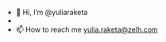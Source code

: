- 👋 Hi, I’m @yuliaraketa
-
- 📫 How to reach me yulia.raketa@zelh.com

<!---
yuliaraketa/yuliaraketa is a ✨ special ✨ repository because its `README.md` (this file) appears on your GitHub profile.
You can click the Preview link to take a look at your changes.
--->
